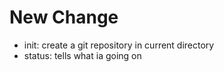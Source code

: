 # New Change

- init: create a git repository in current directory
- status: tells what ia going on

